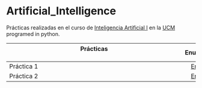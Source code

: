 # Artificial_Intelligence

Prácticas realizadas en el curso de [Inteligencia Artificial I](https://www.ucm.es/estudios/grado-matematicas-plan-901964) en la [UCM](https://www.ucm.es/ "Universidad Complutense de Madrid") programed in python.


| Prácticas &nbsp;&nbsp;&nbsp;&nbsp;&nbsp;&nbsp;&nbsp;&nbsp;&nbsp;&nbsp;&nbsp;&nbsp;&nbsp;&nbsp;&nbsp;&nbsp;&nbsp;&nbsp;&nbsp;&nbsp;&nbsp;&nbsp;&nbsp;&nbsp;&nbsp;&nbsp;&nbsp;&nbsp;&nbsp;&nbsp;&nbsp;&nbsp;&nbsp;&nbsp;&nbsp;&nbsp;&nbsp;&nbsp;&nbsp;&nbsp;&nbsp;&nbsp;&nbsp;&nbsp;&nbsp;&nbsp;&nbsp;&nbsp;&nbsp;&nbsp;&nbsp;&nbsp;&nbsp;&nbsp;&nbsp;&nbsp;&nbsp;&nbsp;&nbsp;&nbsp;&nbsp;&nbsp;&nbsp;&nbsp;&nbsp;&nbsp;&nbsp;&nbsp;&nbsp;&nbsp;&nbsp;&nbsp;&nbsp;&nbsp;&nbsp;&nbsp;&nbsp;&nbsp;&nbsp;&nbsp;&nbsp;&nbsp;&nbsp;&nbsp;&nbsp;&nbsp;&nbsp;&nbsp;&nbsp;&nbsp;&nbsp;&nbsp;&nbsp;&nbsp;&nbsp;&nbsp;&nbsp;&nbsp;&nbsp;&nbsp;&nbsp;&nbsp;&nbsp;&nbsp;&nbsp; | Enunciado           | Solución           |
| ------------- |:-------------:| :-------------:|
| Práctica 1    | [Enlace](Code/Práctica1/Práctica1.pdf) | [Enlace](Code/Práctica1/Práctica1Resuelta.pdf) |
| Práctica 2 | [Enlace](Code/Práctica2A/Práctica2A.pdf) | [Enlace](Code/Práctica2A/Práctica2A.ipynb) | [Enlace](Code/Práctica2A/Misioneros.ipynb) |
